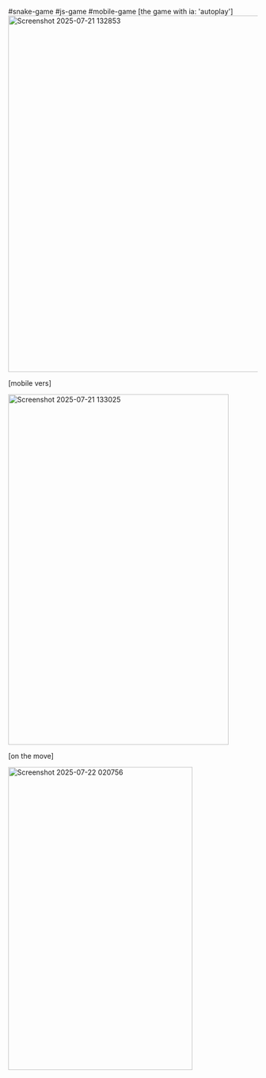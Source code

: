 #snake-game
#js-game
#mobile-game
[the game with ia: 'autoplay']
<img width="1616" height="720" alt="Screenshot 2025-07-21 132853" src="https://github.com/user-attachments/assets/461ec9a1-3048-4df8-8bf3-86fe6a66dbd7" />

  [mobile vers]
  
<img width="445" height="708" alt="Screenshot 2025-07-21 133025" src="https://github.com/user-attachments/assets/412626fb-a897-4c59-a02d-1c540d4a38c2" />

[on the move]

<img width="372" height="612" alt="Screenshot 2025-07-22 020756" src="https://github.com/user-attachments/assets/ef78b923-af36-4da3-bfe2-1b525dd2c6f9" />


